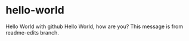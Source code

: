 # hello-world
Hello World with github
Hello World, how are you? This message is from readme-edits branch.
